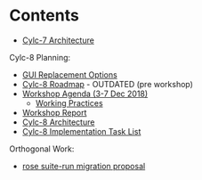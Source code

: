 # Contents

- [Cylc-7 Architecture](cylc-7-architecture)

Cylc-8 Planning:
- [GUI Replacement Options](gui-replacement-options)
- [Cylc-8 Roadmap](cylc-8-roadmap) - OUTDATED (pre workshop)
- [Workshop Agenda (3-7 Dec 2018)](dec-workshop-agenda)
  - [Working Practices](practices-prompts)
- [Workshop Report](workshop-report)
- [Cylc-8 Architecture](cylc-8-architecture)
- [Cylc-8 Implementation Task List](cylc-8-tasks)

Orthogonal Work:
- [rose suite-run migration proposal](proposal-rose-suite-run.md)
